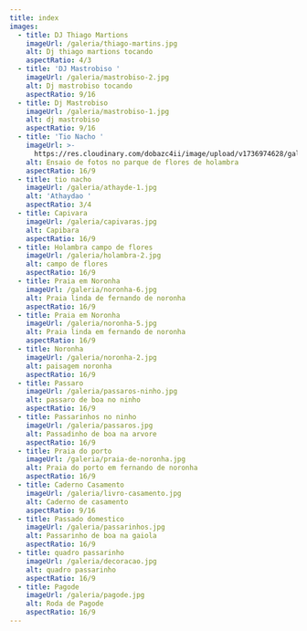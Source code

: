```yaml
---
title: index
images:
  - title: DJ Thiago Martions
    imageUrl: /galeria/thiago-martins.jpg
    alt: Dj thiago martions tocando
    aspectRatio: 4/3
  - title: 'DJ Mastrobiso '
    imageUrl: /galeria/mastrobiso-2.jpg
    alt: Dj mastrobiso tocando
    aspectRatio: 9/16
  - title: Dj Mastrobiso
    imageUrl: /galeria/mastrobiso-1.jpg
    alt: dj mastrobiso
    aspectRatio: 9/16
  - title: 'Tio Nacho '
    imageUrl: >-
      https://res.cloudinary.com/dobazc4ii/image/upload/v1736974628/galeria/cxdvbpvamhbywlu3wfvd.jpg
    alt: Ensaio de fotos no parque de flores de holambra
    aspectRatio: 16/9
  - title: tio nacho
    imageUrl: /galeria/athayde-1.jpg
    alt: 'Athaydao '
    aspectRatio: 3/4
  - title: Capivara
    imageUrl: /galeria/capivaras.jpg
    alt: Capibara
    aspectRatio: 16/9
  - title: Holambra campo de flores
    imageUrl: /galeria/holambra-2.jpg
    alt: campo de flores
    aspectRatio: 16/9
  - title: Praia em Noronha
    imageUrl: /galeria/noronha-6.jpg
    alt: Praia linda de fernando de noronha
    aspectRatio: 16/9
  - title: Praia em Noronha
    imageUrl: /galeria/noronha-5.jpg
    alt: Praia linda em fernando de noronha
    aspectRatio: 16/9
  - title: Noronha
    imageUrl: /galeria/noronha-2.jpg
    alt: paisagem noronha
    aspectRatio: 16/9
  - title: Passaro
    imageUrl: /galeria/passaros-ninho.jpg
    alt: passaro de boa no ninho
    aspectRatio: 16/9
  - title: Passarinhos no ninho
    imageUrl: /galeria/passaros.jpg
    alt: Passadinho de boa na arvore
    aspectRatio: 16/9
  - title: Praia do porto
    imageUrl: /galeria/praia-de-noronha.jpg
    alt: Praia do porto em fernando de noronha
    aspectRatio: 16/9
  - title: Caderno Casamento
    imageUrl: /galeria/livro-casamento.jpg
    alt: Caderno de casamento
    aspectRatio: 9/16
  - title: Passado domestico
    imageUrl: /galeria/passarinhos.jpg
    alt: Passarinho de boa na gaiola
    aspectRatio: 16/9
  - title: quadro passarinho
    imageUrl: /galeria/decoracao.jpg
    alt: quadro passarinho
    aspectRatio: 16/9
  - title: Pagode
    imageUrl: /galeria/pagode.jpg
    alt: Roda de Pagode
    aspectRatio: 16/9
---
```


